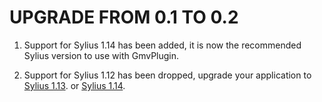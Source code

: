 # UPGRADE FROM 0.1 TO 0.2

1. Support for Sylius 1.14 has been added, it is now the recommended Sylius version to use with GmvPlugin.

1. Support for Sylius 1.12 has been dropped, upgrade your application to [Sylius 1.13](https://github.com/Sylius/Sylius/blob/1.13/UPGRADE-1.13.md).
   or [Sylius 1.14](https://github.com/Sylius/Sylius/blob/1.14/UPGRADE-1.14.md).
